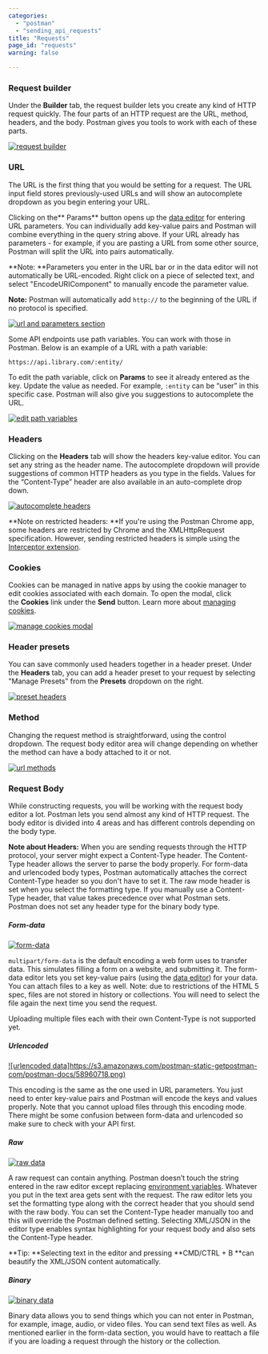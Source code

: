 ```yaml
---
categories:
  - "postman"
  - "sending_api_requests"
title: "Requests"
page_id: "requests"
warning: false

---
```


### Request builder

Under the **Builder** tab, the request builder lets you create any kind of HTTP request quickly. The four parts of an HTTP request are the URL, method, headers, and the body. Postman gives you tools to work with each of these parts.

[![request builder](https://s3.amazonaws.com/postman-static-getpostman-com/postman-docs/58960110.png)](https://s3.amazonaws.com/postman-static-getpostman-com/postman-docs/58960110.png)

### URL

The URL is the first thing that you would be setting for a request. The URL input field stores previously-used URLs and will show an autocomplete dropdown as you begin entering your URL.

Clicking on the** Params** button opens up the [data editor](/docs/postman/launching_postman/navigating_postman) for entering URL parameters. You can individually add key-value pairs and Postman will combine everything in the query string above. If your URL already has parameters - for example, if you are pasting a URL from some other source, Postman will split the URL into pairs automatically.

**Note: **Parameters you enter in the URL bar or in the data editor will not automatically be URL-encoded. Right click on a piece of selected text, and select "EncodeURIComponent" to manually encode the parameter value.

**Note:** Postman will automatically add `http://` to the beginning of the URL if no protocol is specified.

[![url and parameters section](https://s3.amazonaws.com/postman-static-getpostman-com/postman-docs/58960144.png)](https://s3.amazonaws.com/postman-static-getpostman-com/postman-docs/58960144.png)

Some API endpoints use path variables. You can work with those in Postman. Below is an example of a URL with a path variable:

```
https://api.library.com/:entity/
```

To edit the path variable, click on **Params** to see it already entered as the key. Update the value as needed. For example, `:entity` can be “user” in this specific case. Postman will also give you suggestions to autocomplete the URL.

[![edit path variables](https://s3.amazonaws.com/postman-static-getpostman-com/postman-docs/59064673.png)](https://s3.amazonaws.com/postman-static-getpostman-com/postman-docs/59064673.png)

### Headers

Clicking on the **Headers** tab will show the headers key-value editor. You can set any string as the header name. The autocomplete dropdown will provide suggestions of common HTTP headers as you type in the fields. Values for the “Content-Type” header are also available in an auto-complete drop down.

[![autocomplete headers](https://s3.amazonaws.com/postman-static-getpostman-com/postman-docs/58960218.png)](https://s3.amazonaws.com/postman-static-getpostman-com/postman-docs/58960218.png)

**Note on restricted headers: **If you're using the Postman Chrome app, some headers are restricted by Chrome and the XMLHttpRequest specification. However, sending restricted headers is simple using the [Interceptor extension](/docs/postman/sending_api_requests/interceptor_extension).  

### Cookies

Cookies can be managed in native apps by using the cookie manager to edit cookies associated with each domain. To open the modal, click the **Cookies** link under the **Send** button. Learn more about [managing cookies](/docs/postman/sending_api_requests/cookies).

[![manage cookies modal](https://s3.amazonaws.com/postman-static-getpostman-com/postman-docs/58960253.png)](https://s3.amazonaws.com/postman-static-getpostman-com/postman-docs/58960253.png)

### Header presets

You can save commonly used headers together in a header preset. Under the **Headers** tab, you can add a header preset to your request by selecting "Manage Presets" from the **Presets** dropdown on the right.  

[![preset headers](https://s3.amazonaws.com/postman-static-getpostman-com/postman-docs/58960479.png)](https://s3.amazonaws.com/postman-static-getpostman-com/postman-docs/58960479.png)

### Method

Changing the request method is straightforward, using the control dropdown. The request body editor area will change depending on whether the method can have a body attached to it or not.

[![url methods](https://s3.amazonaws.com/postman-static-getpostman-com/postman-docs/58960035.png)](https://s3.amazonaws.com/postman-static-getpostman-com/postman-docs/58960035.png)

### Request Body

While constructing requests, you will be working with the request body editor a lot. Postman lets you send almost any kind of HTTP request. The body editor is divided into 4 areas and has different controls depending on the body type.

**Note about Headers:** When you are sending requests through the HTTP protocol, your server might expect a Content-Type header. The Content-Type header allows the server to parse the body properly. For form-data and urlencoded body types, Postman automatically attaches the correct Content-Type header so you don't have to set it. The raw mode header is set when you select the formatting type. If you manually use a Content-Type header, that value takes precedence over what Postman sets. Postman does not set any header type for the binary body type.

##### **Form-data**

[![form-data](https://s3.amazonaws.com/postman-static-getpostman-com/postman-docs/58960682.png)](https://s3.amazonaws.com/postman-static-getpostman-com/postman-docs/58960682.png)

`multipart/form-data` is the default encoding a web form uses to transfer data. This simulates filling a form on a website, and submitting it. The form-data editor lets you set key-value pairs (using the [data editor](/docs/postman/launching_postman/navigating_postman)) for your data. You can attach files to a key as well. Note: due to restrictions of the HTML 5 spec, files are not stored in history or collections. You will need to select the file again the next time you send the request.

Uploading multiple files each with their own Content-Type is not supported yet.

##### **Urlencoded**

[![urlencoded data]https://s3.amazonaws.com/postman-static-getpostman-com/postman-docs/58960718.png)](https://s3.amazonaws.com/postman-static-getpostman-com/postman-docs/58960718.png)

This encoding is the same as the one used in URL parameters. You just need to enter key-value pairs and Postman will encode the keys and values properly. Note that you cannot upload files through this encoding mode. There might be some confusion between form-data and urlencoded so make sure to check with your API first.

##### **Raw**

[![raw data](https://s3.amazonaws.com/postman-static-getpostman-com/postman-docs/58960775.png)](https://s3.amazonaws.com/postman-static-getpostman-com/postman-docs/58960775.png)

A raw request can contain anything. Postman doesn’t touch the string entered in the raw editor except replacing [environment variables](/docs/postman/environments_and_globals/variables). Whatever you put in the text area gets sent with the request. The raw editor lets you set the formatting type along with the correct header that you should send with the raw body. You can set the Content-Type header manually too and this will override the Postman defined setting. Selecting XML/JSON in the editor type enables syntax highlighting for your request body and also sets the Content-Type header.

**Tip: **Selecting text in the editor and pressing **CMD/CTRL + B **can beautify the XML/JSON content automatically.

##### **Binary**

[![binary data](https://s3.amazonaws.com/postman-static-getpostman-com/postman-docs/58960827.png)](https://s3.amazonaws.com/postman-static-getpostman-com/postman-docs/58960827.png)

Binary data allows you to send things which you can not enter in Postman, for example, image, audio, or video files. You can send text files as well. As mentioned earlier in the form-data section, you would have to reattach a file if you are loading a request through the history or the collection.
